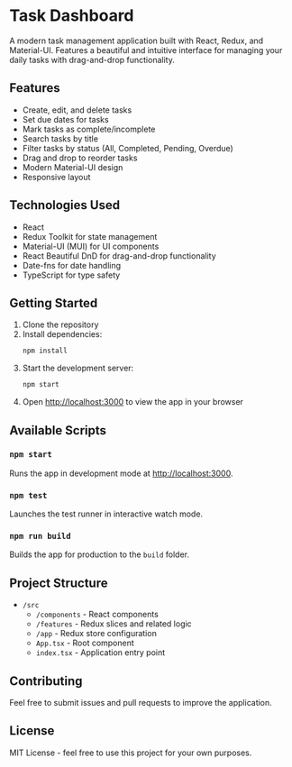 # Task Dashboard

A modern task management application built with React, Redux, and Material-UI. Features a beautiful and intuitive interface for managing your daily tasks with drag-and-drop functionality.

## Features

- Create, edit, and delete tasks
- Set due dates for tasks
- Mark tasks as complete/incomplete
- Search tasks by title
- Filter tasks by status (All, Completed, Pending, Overdue)
- Drag and drop to reorder tasks
- Modern Material-UI design
- Responsive layout

## Technologies Used

- React
- Redux Toolkit for state management
- Material-UI (MUI) for UI components
- React Beautiful DnD for drag-and-drop functionality
- Date-fns for date handling
- TypeScript for type safety

## Getting Started

1. Clone the repository
2. Install dependencies:
   ```bash
   npm install
   ```
3. Start the development server:
   ```bash
   npm start
   ```
4. Open [http://localhost:3000](http://localhost:3000) to view the app in your browser

## Available Scripts

### `npm start`

Runs the app in development mode at [http://localhost:3000](http://localhost:3000).

### `npm test`

Launches the test runner in interactive watch mode.

### `npm run build`

Builds the app for production to the `build` folder.

## Project Structure

- `/src`
  - `/components` - React components
  - `/features` - Redux slices and related logic
  - `/app` - Redux store configuration
  - `App.tsx` - Root component
  - `index.tsx` - Application entry point

## Contributing

Feel free to submit issues and pull requests to improve the application.

## License

MIT License - feel free to use this project for your own purposes.
